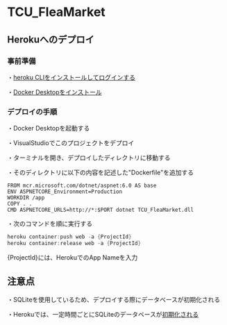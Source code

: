 # TCU_FleaMarket

## Herokuへのデプロイ

### 事前準備
・[heroku CLIをインストールしてログインする](https://devcenter.heroku.com/ja/articles/heroku-cli)

・[Docker Desktopをインストール](https://www.docker.com/get-started/)

### デプロイの手順

・Docker Desktopを起動する

・VisualStudioでこのプロジェクトをデプロイ

・ターミナルを開き、デプロイしたディレクトリに移動する

・そのディレクトリに以下の内容を記述した"Dockerfile"を追加する
```
FROM mcr.microsoft.com/dotnet/aspnet:6.0 AS base
ENV ASPNETCORE_Environment=Production
WORKDIR /app
COPY . .
CMD ASPNETCORE_URLS=http://*:$PORT dotnet TCU_FleaMarket.dll
```

・次のコマンドを順に実行する
``` powershell
heroku container:push web -a {ProjectId}
heroku container:release web -a {ProjectId}
```
{ProjectId}には、HerokuでのApp Nameを入力

## 注意点
・SQLiteを使用しているため、デプロイする際にデータベースが初期化される

・Herokuでは、一定時間ごとにSQLiteのデータベースが[初期化される](https://devcenter.heroku.com/ja/articles/sqlite3)
